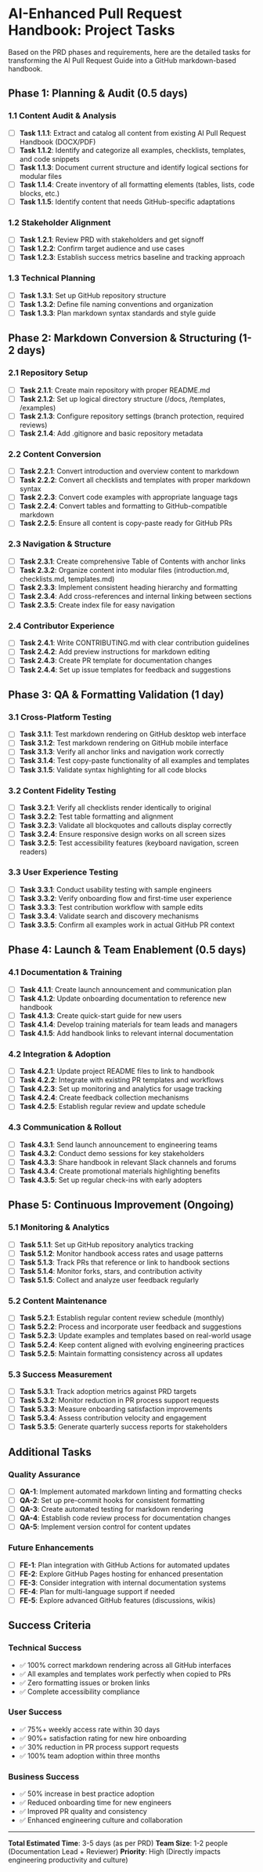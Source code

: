 # AI-Enhanced Pull Request Handbook: Project Tasks

Based on the PRD phases and requirements, here are the detailed tasks for transforming the AI Pull Request Guide into a GitHub markdown-based handbook.

## Phase 1: Planning & Audit (0.5 days)

### 1.1 Content Audit & Analysis
- [ ] **Task 1.1.1**: Extract and catalog all content from existing AI Pull Request Handbook (DOCX/PDF)
- [ ] **Task 1.1.2**: Identify and categorize all examples, checklists, templates, and code snippets
- [ ] **Task 1.1.3**: Document current structure and identify logical sections for modular files
- [ ] **Task 1.1.4**: Create inventory of all formatting elements (tables, lists, code blocks, etc.)
- [ ] **Task 1.1.5**: Identify content that needs GitHub-specific adaptations

### 1.2 Stakeholder Alignment
- [ ] **Task 1.2.1**: Review PRD with stakeholders and get signoff
- [ ] **Task 1.2.2**: Confirm target audience and use cases
- [ ] **Task 1.2.3**: Establish success metrics baseline and tracking approach

### 1.3 Technical Planning
- [ ] **Task 1.3.1**: Set up GitHub repository structure
- [ ] **Task 1.3.2**: Define file naming conventions and organization
- [ ] **Task 1.3.3**: Plan markdown syntax standards and style guide

## Phase 2: Markdown Conversion & Structuring (1-2 days)

### 2.1 Repository Setup
- [ ] **Task 2.1.1**: Create main repository with proper README.md
- [ ] **Task 2.1.2**: Set up logical directory structure (/docs, /templates, /examples)
- [ ] **Task 2.1.3**: Configure repository settings (branch protection, required reviews)
- [ ] **Task 2.1.4**: Add .gitignore and basic repository metadata

### 2.2 Content Conversion
- [ ] **Task 2.2.1**: Convert introduction and overview content to markdown
- [ ] **Task 2.2.2**: Convert all checklists and templates with proper markdown syntax
- [ ] **Task 2.2.3**: Convert code examples with appropriate language tags
- [ ] **Task 2.2.4**: Convert tables and formatting to GitHub-compatible markdown
- [ ] **Task 2.2.5**: Ensure all content is copy-paste ready for GitHub PRs

### 2.3 Navigation & Structure
- [ ] **Task 2.3.1**: Create comprehensive Table of Contents with anchor links
- [ ] **Task 2.3.2**: Organize content into modular files (introduction.md, checklists.md, templates.md)
- [ ] **Task 2.3.3**: Implement consistent heading hierarchy and formatting
- [ ] **Task 2.3.4**: Add cross-references and internal linking between sections
- [ ] **Task 2.3.5**: Create index file for easy navigation

### 2.4 Contributor Experience
- [ ] **Task 2.4.1**: Write CONTRIBUTING.md with clear contribution guidelines
- [ ] **Task 2.4.2**: Add preview instructions for markdown editing
- [ ] **Task 2.4.3**: Create PR template for documentation changes
- [ ] **Task 2.4.4**: Set up issue templates for feedback and suggestions

## Phase 3: QA & Formatting Validation (1 day)

### 3.1 Cross-Platform Testing
- [ ] **Task 3.1.1**: Test markdown rendering on GitHub desktop web interface
- [ ] **Task 3.1.2**: Test markdown rendering on GitHub mobile interface
- [ ] **Task 3.1.3**: Verify all anchor links and navigation work correctly
- [ ] **Task 3.1.4**: Test copy-paste functionality of all examples and templates
- [ ] **Task 3.1.5**: Validate syntax highlighting for all code blocks

### 3.2 Content Fidelity Testing
- [ ] **Task 3.2.1**: Verify all checklists render identically to original
- [ ] **Task 3.2.2**: Test table formatting and alignment
- [ ] **Task 3.2.3**: Validate all blockquotes and callouts display correctly
- [ ] **Task 3.2.4**: Ensure responsive design works on all screen sizes
- [ ] **Task 3.2.5**: Test accessibility features (keyboard navigation, screen readers)

### 3.3 User Experience Testing
- [ ] **Task 3.3.1**: Conduct usability testing with sample engineers
- [ ] **Task 3.3.2**: Verify onboarding flow and first-time user experience
- [ ] **Task 3.3.3**: Test contribution workflow with sample edits
- [ ] **Task 3.3.4**: Validate search and discovery mechanisms
- [ ] **Task 3.3.5**: Confirm all examples work in actual GitHub PR context

## Phase 4: Launch & Team Enablement (0.5 days)

### 4.1 Documentation & Training
- [ ] **Task 4.1.1**: Create launch announcement and communication plan
- [ ] **Task 4.1.2**: Update onboarding documentation to reference new handbook
- [ ] **Task 4.1.3**: Create quick-start guide for new users
- [ ] **Task 4.1.4**: Develop training materials for team leads and managers
- [ ] **Task 4.1.5**: Add handbook links to relevant internal documentation

### 4.2 Integration & Adoption
- [ ] **Task 4.2.1**: Update project README files to link to handbook
- [ ] **Task 4.2.2**: Integrate with existing PR templates and workflows
- [ ] **Task 4.2.3**: Set up monitoring and analytics for usage tracking
- [ ] **Task 4.2.4**: Create feedback collection mechanisms
- [ ] **Task 4.2.5**: Establish regular review and update schedule

### 4.3 Communication & Rollout
- [ ] **Task 4.3.1**: Send launch announcement to engineering teams
- [ ] **Task 4.3.2**: Conduct demo sessions for key stakeholders
- [ ] **Task 4.3.3**: Share handbook in relevant Slack channels and forums
- [ ] **Task 4.3.4**: Create promotional materials highlighting benefits
- [ ] **Task 4.3.5**: Set up regular check-ins with early adopters

## Phase 5: Continuous Improvement (Ongoing)

### 5.1 Monitoring & Analytics
- [ ] **Task 5.1.1**: Set up GitHub repository analytics tracking
- [ ] **Task 5.1.2**: Monitor handbook access rates and usage patterns
- [ ] **Task 5.1.3**: Track PRs that reference or link to handbook sections
- [ ] **Task 5.1.4**: Monitor forks, stars, and contribution activity
- [ ] **Task 5.1.5**: Collect and analyze user feedback regularly

### 5.2 Content Maintenance
- [ ] **Task 5.2.1**: Establish regular content review schedule (monthly)
- [ ] **Task 5.2.2**: Process and incorporate user feedback and suggestions
- [ ] **Task 5.2.3**: Update examples and templates based on real-world usage
- [ ] **Task 5.2.4**: Keep content aligned with evolving engineering practices
- [ ] **Task 5.2.5**: Maintain formatting consistency across all updates

### 5.3 Success Measurement
- [ ] **Task 5.3.1**: Track adoption metrics against PRD targets
- [ ] **Task 5.3.2**: Monitor reduction in PR process support requests
- [ ] **Task 5.3.3**: Measure onboarding satisfaction improvements
- [ ] **Task 5.3.4**: Assess contribution velocity and engagement
- [ ] **Task 5.3.5**: Generate quarterly success reports for stakeholders

## Additional Tasks

### Quality Assurance
- [ ] **QA-1**: Implement automated markdown linting and formatting checks
- [ ] **QA-2**: Set up pre-commit hooks for consistent formatting
- [ ] **QA-3**: Create automated testing for markdown rendering
- [ ] **QA-4**: Establish code review process for documentation changes
- [ ] **QA-5**: Implement version control for content updates

### Future Enhancements
- [ ] **FE-1**: Plan integration with GitHub Actions for automated updates
- [ ] **FE-2**: Explore GitHub Pages hosting for enhanced presentation
- [ ] **FE-3**: Consider integration with internal documentation systems
- [ ] **FE-4**: Plan for multi-language support if needed
- [ ] **FE-5**: Explore advanced GitHub features (discussions, wikis)

## Success Criteria

### Technical Success
- ✅ 100% correct markdown rendering across all GitHub interfaces
- ✅ All examples and templates work perfectly when copied to PRs
- ✅ Zero formatting issues or broken links
- ✅ Complete accessibility compliance

### User Success
- ✅ 75%+ weekly access rate within 30 days
- ✅ 90%+ satisfaction rating for new hire onboarding
- ✅ 30% reduction in PR process support requests
- ✅ 100% team adoption within three months

### Business Success
- ✅ 50% increase in best practice adoption
- ✅ Reduced onboarding time for new engineers
- ✅ Improved PR quality and consistency
- ✅ Enhanced engineering culture and collaboration

---

**Total Estimated Time**: 3-5 days (as per PRD)
**Team Size**: 1-2 people (Documentation Lead + Reviewer)
**Priority**: High (Directly impacts engineering productivity and culture)
